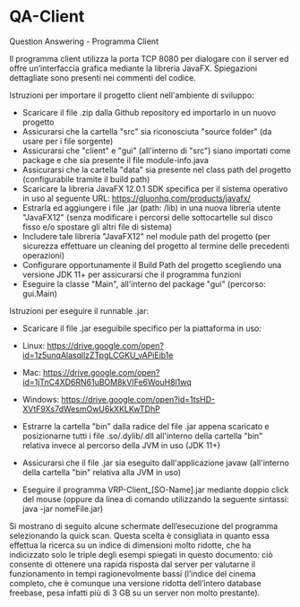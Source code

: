 # QA-Client
Question Answering - Programma Client

Il programma client utilizza la porta TCP 8080 per dialogare con il server ed offre un’interfaccia grafica mediante la libreria JavaFX. Spiegazioni dettagliate sono presenti nei commenti del codice.

Istruzioni per importare il progetto client nell'ambiente di sviluppo:

- Scaricare il file .zip dalla Github repository ed importarlo in un nuovo progetto
- Assicurarsi che la cartella "src" sia riconosciuta "source folder" (da usare per i file sorgente)
- Assicurarsi che "client" e "gui" (all'interno di "src") siano importati come package e che sia presente il file module-info.java
- Assicurarsi che la cartella "data" sia presente nel class path del progetto (configurabile tramite il build path)
- Scaricare la libreria JavaFX 12.0.1 SDK specifica per il sistema operativo in uso al seguente URL: https://gluonhq.com/products/javafx/ 
- Estrarla ed aggiungere i file .jar (path: /lib) in una nuova libreria utente "JavaFX12" (senza modificare i percorsi delle sottocartelle sul disco fisso e/o spostare gli altri file di sistema)
- Includere tale libreria "JavaFX12" nel module path del progetto (per sicurezza effettuare un cleaning del progetto al termine delle precedenti operazioni)
- Configurare opportunamente il Build Path del progetto scegliendo una versione JDK 11+ per assicurarsi che il programma funzioni
- Eseguire la classe "Main", all'interno del package "gui" (percorso: gui.Main)

Istruzioni per eseguire il runnable .jar:

- Scaricare il file .jar eseguibile specifico per la piattaforma in uso:

- Linux: https://drive.google.com/open?id=1z5unqAlasqllzZTpgLCGKU_vAPiEib1e
- Mac: https://drive.google.com/open?id=1jTnC4XD6RN61uBOM8kVIFe6WouH8l1wq
- Windows: https://drive.google.com/open?id=1tsHD-XVtF9Xs7dWesmOwU6kXKLKwTDhP

- Estrarre la cartella "bin" dalla radice del file .jar appena scaricato e posizionarne tutti i file .so/.dylib/.dll all'interno della cartella "bin" relativa invece al percorso della JVM in uso (JDK 11+)
- Assicurarsi che il file .jar sia eseguito dall'applicazione javaw (all'interno della cartella "bin" relativa alla JVM in uso)
- Eseguire il programma VRP-Client_[SO-Name].jar mediante doppio click del mouse (oppure da linea di comando utilizzando la seguente sintassi: java -jar nomeFile.jar)



Si mostrano di seguito alcune schermate dell’esecuzione del programma selezionando la quick scan. Questa scelta è consigliata in quanto essa effettua la ricerca su un indice di dimensioni molto ridotte, che ha indicizzato solo le triple degli esempi spiegati in questo documento: ciò consente di ottenere una rapida risposta dal server per valutarne il funzionamento in tempi ragionevolmente bassi (l’indice del cinema completo, che è comunque una versione ridotta dell’intero database freebase, pesa infatti più di 3 GB su un server non molto prestante).

